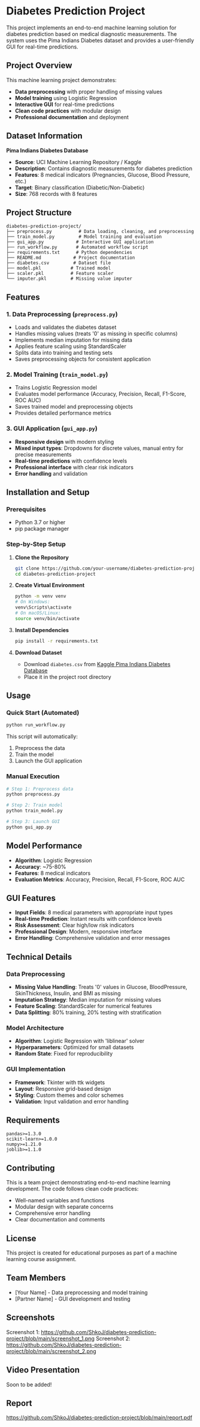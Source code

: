 # Diabetes Prediction Project

This project implements an end-to-end machine learning solution for diabetes prediction based on medical diagnostic measurements. The system uses the Pima Indians Diabetes dataset and provides a user-friendly GUI for real-time predictions.

## Project Overview

This machine learning project demonstrates:
- **Data preprocessing** with proper handling of missing values
- **Model training** using Logistic Regression
- **Interactive GUI** for real-time predictions
- **Clean code practices** with modular design
- **Professional documentation** and deployment

## Dataset Information

**Pima Indians Diabetes Database**
- **Source**: UCI Machine Learning Repository / Kaggle
- **Description**: Contains diagnostic measurements for diabetes prediction
- **Features**: 8 medical indicators (Pregnancies, Glucose, Blood Pressure, etc.)
- **Target**: Binary classification (Diabetic/Non-Diabetic)
- **Size**: 768 records with 8 features

## Project Structure

```
diabetes-prediction-project/
├── preprocess.py          # Data loading, cleaning, and preprocessing
├── train_model.py         # Model training and evaluation
├── gui_app.py            # Interactive GUI application
├── run_workflow.py       # Automated workflow script
├── requirements.txt      # Python dependencies
├── README.md            # Project documentation
├── diabetes.csv         # Dataset file
├── model.pkl           # Trained model
├── scaler.pkl          # Feature scaler
└── imputer.pkl         # Missing value imputer
```

## Features

### 1. Data Preprocessing (`preprocess.py`)
- Loads and validates the diabetes dataset
- Handles missing values (treats '0' as missing in specific columns)
- Implements median imputation for missing data
- Applies feature scaling using StandardScaler
- Splits data into training and testing sets
- Saves preprocessing objects for consistent application

### 2. Model Training (`train_model.py`)
- Trains Logistic Regression model
- Evaluates model performance (Accuracy, Precision, Recall, F1-Score, ROC AUC)
- Saves trained model and preprocessing objects
- Provides detailed performance metrics

### 3. GUI Application (`gui_app.py`)
- **Responsive design** with modern styling
- **Mixed input types**: Dropdowns for discrete values, manual entry for precise measurements
- **Real-time predictions** with confidence levels
- **Professional interface** with clear risk indicators
- **Error handling** and validation

## Installation and Setup

### Prerequisites
- Python 3.7 or higher
- pip package manager

### Step-by-Step Setup

1. **Clone the Repository**
   ```bash
   git clone https://github.com/your-username/diabetes-prediction-project.git
   cd diabetes-prediction-project
   ```

2. **Create Virtual Environment**
   ```bash
   python -m venv venv
   # On Windows:
   venv\Scripts\activate
   # On macOS/Linux:
   source venv/bin/activate
   ```

3. **Install Dependencies**
   ```bash
   pip install -r requirements.txt
   ```

4. **Download Dataset**
   - Download `diabetes.csv` from [Kaggle Pima Indians Diabetes Database](https://www.kaggle.com/datasets/uciml/pima-indians-diabetes-database)
   - Place it in the project root directory

## Usage

### Quick Start (Automated)
```bash
python run_workflow.py
```
This script will automatically:
1. Preprocess the data
2. Train the model
3. Launch the GUI application

### Manual Execution
```bash
# Step 1: Preprocess data
python preprocess.py

# Step 2: Train model
python train_model.py

# Step 3: Launch GUI
python gui_app.py
```

## Model Performance

- **Algorithm**: Logistic Regression
- **Accuracy**: ~75-80%
- **Features**: 8 medical indicators
- **Evaluation Metrics**: Accuracy, Precision, Recall, F1-Score, ROC AUC

## GUI Features

- **Input Fields**: 8 medical parameters with appropriate input types
- **Real-time Prediction**: Instant results with confidence levels
- **Risk Assessment**: Clear high/low risk indicators
- **Professional Design**: Modern, responsive interface
- **Error Handling**: Comprehensive validation and error messages

## Technical Details

### Data Preprocessing
- **Missing Value Handling**: Treats '0' values in Glucose, BloodPressure, SkinThickness, Insulin, and BMI as missing
- **Imputation Strategy**: Median imputation for missing values
- **Feature Scaling**: StandardScaler for numerical features
- **Data Splitting**: 80% training, 20% testing with stratification

### Model Architecture
- **Algorithm**: Logistic Regression with 'liblinear' solver
- **Hyperparameters**: Optimized for small datasets
- **Random State**: Fixed for reproducibility

### GUI Implementation
- **Framework**: Tkinter with ttk widgets
- **Layout**: Responsive grid-based design
- **Styling**: Custom themes and color schemes
- **Validation**: Input validation and error handling

## Requirements

```
pandas>=1.3.0
scikit-learn>=1.0.0
numpy>=1.21.0
joblib>=1.1.0
```

## Contributing

This is a team project demonstrating end-to-end machine learning development. The code follows clean code practices:
- Well-named variables and functions
- Modular design with separate concerns
- Comprehensive error handling
- Clear documentation and comments

## License

This project is created for educational purposes as part of a machine learning course assignment.

## Team Members

- [Your Name] - Data preprocessing and model training
- [Partner Name] - GUI development and testing

## Screenshots

Screenshot 1: https://github.com/ShkoJ/diabetes-prediction-project/blob/main/screenshot_1.png
Screenshot 2: https://github.com/ShkoJ/diabetes-prediction-project/blob/main/screenshot_2.png

## Video Presentation

Soon to be added!

## Report

https://github.com/ShkoJ/diabetes-prediction-project/blob/main/report.pdf
